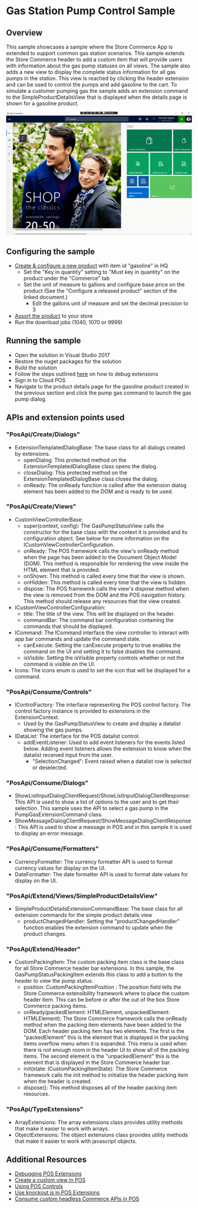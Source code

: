 # Gas Station Pump Control Sample
## Overview
This sample showcases a sample where the Store Commerce App is extended to support common gas station scenarios. This sample extends the Store Commerce header to add a custom item that will provide users with information about the gas pump statuses on all views. The sample also adds a new view to display the complete status information for all gas pumps in the station. This view is reached by clicking the header extension and can be used to control the pumps and add gasoline to the cart. To simulate a customer pumping gas the sample adds an extension command to the SimpleProductDetailsView that is displayed when the details page is shown for a gasoline product.

![Demo](./Demo.gif)

## Configuring the sample
- [Create & configure a new product](https://docs.microsoft.com/en-us/dynamics365/commerce/create-new-product-commerce) with item id "gasoline" in HQ
  - Set the "Key in quantity" setting to "Must key in quantity" on the product under the "Commerce" tab
  - Set the unit of measure to gallons and configure base price on the product (See the "Configure a released product" section of the linked document.)
    - Edit the gallons unit of measure and set the decimal precision to 3
- [Assort the product](https://docs.microsoft.com/en-us/dynamics365/commerce/tasks/manage-assortments-2016-11) to your store
- Run the download jobs (1040, 1070 or 9999)

## Running the sample
- Open the solution in Visual Studio 2017
- Restore the nuget packages for the solution
- Build the solution
- Follow the steps outlined [here](https://docs.microsoft.com/en-us/dynamics365/commerce/dev-itpro/pos-extension/debug-pos-extension#run-and-debug-cloud-pos) on how to debug extensions
- Sign in to Cloud POS
- Navigate to the product details page for the gasoline product created in the previous section and click the pump gas command to launch the gas pump dialog.

## APIs and extension points used
### "PosApi/Create/Dialogs"
- ExtensionTemplatedDialogBase: The base class for all dialogs created by extensions.
  - openDialog: This protected method on the ExtensionTemplatedDialogBase class opens the dialog.
  - closeDialog: This protected method on the ExtensionTemplatedDialogBase class closes the dialog.
  - onReady: The onReady function is called after the extension dialog element has been added to the DOM and is ready to be used.

### "PosApi/Create/Views"
- CustomViewControllerBase:
  - super(context, config): The GasPumpStatusView calls the constructor for the base class with the context it is provided and its configuration object. See below for more information on the ICustomViewControllerConfiguration.
  - onReady: The POS framework calls the view's onReady method when the page has been added to the Document Object Model (DOM). This method is responsible for rendering the view inside the HTML element that is provided.
  - onShown: This method is called every time that the view is shown.
  - onHidden: This method is called every time that the view is hidden.
  - dispose: The POS framework calls the view's dispose method when the view is removed from the DOM and the POS navigation history. This method should release any resources that the view created.
- ICustomViewControllerConfiguration:
  - title: The title of the view. This will be displayed on the header.
  - commandBar: The command bar configuration containing the commands that should be displayed.
- ICommand: The ICommand interface the view controller to interact with app bar commands and update the command state.
  - canExecute: Setting the canExecute property to true enables the command on the UI and setting it to false disables the command.
  - isVisible: Setting the isVisible property controls whether or not the command is visible on the UI.
- Icons: The icons enum is used to set the icon that will be displayed for a command.

### "PosApi/Consume/Controls"
- IControlFactory: The interface representing the POS control factory. The control factory instance is provided to extensions in the ExtensionContext.
  - Used by the GasPumpStatusView to create and display a datalist showing the gas pumps.
- IDataList: The interface for the POS datalist control.
  - addEventListener: Used to add event listeners for the events listed below. Adding event listeners allows the extension to know when the datalist received input from the user.
    - "SelectionChanged": Event raised when a datalist row is selected or deselected.
### "PosApi/Consume/Dialogs"
- ShowListInputDialogClientRequest/ShowListInputDialogClientResponse: This API is used to show a list of options to the user and to get their selection. This sample uses the API to select a gas pump in the PumpGasExtensionCommand class.
- ShowMessageDialogClientRequest/ShowMessageDialogClientResponse: This API is used to show a message in POS and in this sample it is used to display an error message.

### "PosApi/Consume/Formatters"
- CurrencyFormatter: The currency formatter API is used to format currency values for display on the UI.
- DateFormatter: The date formatter API is used to format date values for display on the UI.

### "PosApi/Extend/Views/SimpleProductDetailsView"
- SimpleProductDetailsExtensionCommandBase: The base class for all extension commands for the simple product details view
  - productChangedHandler: Setting the "productChangedHandler" function enables the extension command to update when the product changes.

### "PosApi/Extend/Header"
- CustomPackingItem: The custom packing item class is the base class for all Store Commerce header bar extensions. In this sample, the GasPumpStatusPackingItem extends this class to add a button to the header to view the pump status.
  - position: CustomPackingItemPosition : The position field tells the Store Commerce extensibility framework where to place the custom header item. This can be before or after the out of the box Store Commerce packing items.
  - onReady(packedElement: HTMLElement, unpackedElement: HTMLElement): The Store Commerce framework calls the onReady method when the packing item elements have been added to the DOM. Each header packing item has two elements. The first is the "packedElement" this is the element that is displayed in the packing items overflow menu when it is expanded. This menu is used when there is not enough room in the header UI to show all of the packing items. The second element is the "unpackedElement" this is the element that is displayed in the Store Commerce header bar.
  - init(state: ICustomPackingItemState): The Store Commerce framework calls the init method to initialize the header packing item when the header is created.
  - dispose(): This method disposes all of the header packing item resources.

### "PosApi/TypeExtensions"
- ArrayExtensions: The array extensions class provides utility methods that make it easier to work with arrays.
- ObjectExtensions: The object extensions class provides utility methods that make it easier to work with javascript objects.

## Additional Resources
- [Debugging POS Extensions](https://docs.microsoft.com/en-us/dynamics365/commerce/dev-itpro/pos-extension/debug-pos-extension#run-and-debug-cloud-pos)
- [Create a custom view in POS](https://docs.microsoft.com/en-us/dynamics365/commerce/dev-itpro/pos-extension/custom-pos-view)
- [Using POS Controls](https://docs.microsoft.com/en-us/dynamics365/commerce/dev-itpro/pos-extension/controls-pos-extension)
- [Use knockout.js in POS Extensions](https://docs.microsoft.com/en-us/dynamics365/commerce/dev-itpro/pos-extension/knockout-pos-extension)
- [Consume custom headless Commerce APIs in POS](https://docs.microsoft.com/en-us/dynamics365/commerce/dev-itpro/pos-extension/consume-apis-pos)